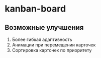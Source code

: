 # kanban-board

## Возможные улучшения

1. Более гибкая адаптивность
2. Анимации при перемещении карточек
3. Сортировка карточек по приоритету
